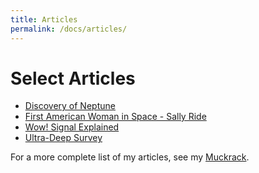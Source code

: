 ```yaml
---
title: Articles
permalink: /docs/articles/
---
```

# Select Articles

- [Discovery of Neptune](https://earthsky.org/human-world/today-in-science-discovery-of-neptune)
- [First American Woman in Space - Sally Ride](https://earthsky.org/space/sally-ride-1st-american-woman-in-space-june-18-1983)
- [Wow! Signal Explained](https://earthsky.org/space/wow-signal-explained-comets-antonio-paris)
- [Ultra-Deep Survey](https://earthsky.org/space/ultra-deep-survey-probes-far-in-infrared)

For a more complete list of my articles, see my [Muckrack](https://muckrack.com/daniela-breitman-1/articles).
